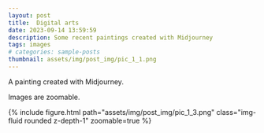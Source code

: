 ```yaml
---
layout: post
title:  Digital arts
date: 2023-09-14 13:59:59
description: Some recent paintings created with Midjourney
tags: images
# categories: sample-posts
thumbnail: assets/img/post_img/pic_1_1.png
---
```

A painting created with Midjourney. 

Images are zoomable.

<div class="row mt-3">
    <div class="col-sm mt-3 mt-md-0">
        {% include figure.html path="assets/img/post_img/pic_1_3.png" class="img-fluid rounded z-depth-1" zoomable=true %}
    </div>
</div>

